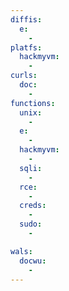 ```yaml
---
diffis:
  e:
    -
platfs:
  hackmyvm:
    -
curls:
  doc:
    -
functions:
  unix:
    -
  e:
    -
  hackmyvm:
    -
  sqli:
    -
  rce:
    -
  creds:
    -
  sudo:
    -

wals:
  docwu:
    -
---
```

